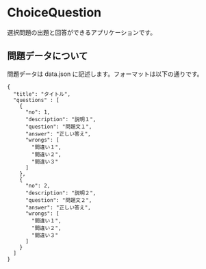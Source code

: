 # ChoiceQuestion

選択問題の出題と回答ができるアプリケーションです。

## 問題データについて

問題データは data.json に記述します。フォーマットは以下の通りです。

```
{
  "title": "タイトル",
  "questions" : [
    {
      "no": 1,
      "description": "説明１",
      "question": "問題文１",
      "answer": "正しい答え",
      "wrongs": [
        "間違い１",
        "間違い２",
        "間違い３"
      ]
    },
    {
      "no": 2,
      "description": "説明２",
      "question": "問題文２",
      "answer": "正しい答え",
      "wrongs": [
        "間違い１",
        "間違い２",
        "間違い３"
      ]
    }
  ]
}
```
